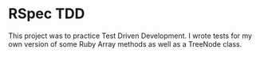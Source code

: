 # RSpec TDD

This project was to practice Test Driven Development. I wrote tests for my own version of some Ruby Array methods as well as a TreeNode class.